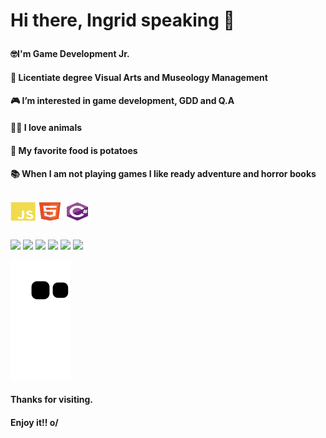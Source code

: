 <h1> Hi there, Ingrid speaking 👋
  
  
  
   <p><h4>🤓I'm Game Development Jr.</p>
   <p><h4> 🎨 Licentiate degree Visual Arts and Museology Management </p>
   <p><h4> 🎮 I’m interested in game development, GDD and Q.A</p>
  <p><h4> 🐶🐮 I love animals </p>
  <p><h4> 🍟 My favorite food is potatoes</p>
  <p><h4> 📚 When I am not playing games I like ready adventure and horror books </p>

  <p> </p>
  <p> </p>
  

<div style="display: inline_block"><br>
  <img align="center" alt="Ingrid-Js" height="30" width="40" src="https://raw.githubusercontent.com/devicons/devicon/master/icons/javascript/javascript-plain.svg">
    <img align="center" alt="Ingrid-HTML" height="30" width="40" src="https://raw.githubusercontent.com/devicons/devicon/master/icons/html5/html5-original.svg">
  <img align="center" alt="Ingrid-Csharp" height="30" width="40" src="https://raw.githubusercontent.com/devicons/devicon/master/icons/csharp/csharp-original.svg">

</div>
  
  ##
 
<div> 
 
  
 <a href="https://discord.gg/Inse#1916" target="_blank"><img src="https://img.shields.io/badge/Discord-7289DA?style=for-the-badge&logo=discord&logoColor=white" target="_blank"></a> 
  <a href = "mailto:inseostan@gmail.com"><img src="https://img.shields.io/badge/Gmail-D14836?style=for-the-badge&logo=gmail&logoColor=white"></a>
  <a href="https://www.linkedin.com/in/ingrid-ostan/" target="_blank"><img src="https://img.shields.io/badge/-LinkedIn-%230077B5?style=for-the-badge&logo=linkedin&logoColor=white" target="_blank"></a> 
  <a href = "https://inseotn.itch.io/help-the-dog"><img src="https://img.shields.io/badge/Itch.io-FA5C5C?style=for-the-badge&logo=itch.io&logoColor=white"></a>
  <a href = "https://www.behance.net/IngridOtn"><img src="https://aleen42.github.io/badges/src/behance.svg"></a>
  <a href="https://visitavirtualiff.com/"><img src="https://img.shields.io/badge/Unity-100000?style=for-the-badge&logo=unity&logoColor=white"></a>
 
  ![Snake animation](https://github.com/rafaballerini/rafaballerini/blob/output/github-contribution-grid-snake.svg)
 
</div>
  
  

 
<p><h4> Thanks for visiting.</p>

<p><h4>Enjoy it!! o/</p>
